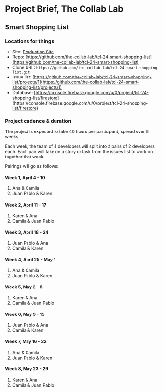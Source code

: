 # Project Brief, The Collab Lab

## Smart Shopping List

### Locations for things

- Site: [Production Site](https://tcl-24-shopping-list.web.app)
- Repo: [https://github.com/the-collab-lab/tcl-24-smart-shopping-list](https://github.com/the-collab-lab/tcl-24-smart-shopping-list)
- Clone URL: `https://github.com/the-collab-lab/tcl-24-smart-shopping-list.git`
- Issue list: [https://github.com/the-collab-lab/tcl-24-smart-shopping-list/projects/1](https://github.com/the-collab-lab/tcl-24-smart-shopping-list/projects/1)
- Database: [https://console.firebase.google.com/u/0/project/tcl-24-shopping-list/firestore](https://console.firebase.google.com/u/0/project/tcl-24-shopping-list/firestore)

### Project cadence & duration

The project is expected to take 40 hours per participant, spread over 8 weeks.

Each week, the team of 4 developers will split into 2 pairs of 2 developers each. Each pair will take on a story or task from the issues list to work on together that week.

Pairings will go as follows:

#### Week 1, April 4 - 10

1. Ana & Camila
2. Juan Pablo & Karen

#### Week 2, April 11 - 17

1. Karen & Ana
2. Camila & Juan Pablo

#### Week 3, April 18 - 24

1. Juan Pablo & Ana
2. Camila & Karen

#### Week 4, April 25 - May 1

1. Ana & Camila
2. Juan Pablo & Karen

#### Week 5, May 2 - 8

1. Karen & Ana
2. Camila & Juan Pablo

#### Week 6, May 9 - 15

1. Juan Pablo & Ana
2. Camila & Karen

#### Week 7, May 16 - 22

1. Ana & Camila
2. Juan Pablo & Karen

#### Week 8, May 23 - 29

1. Karen & Ana
2. Camila & Juan Pablo
